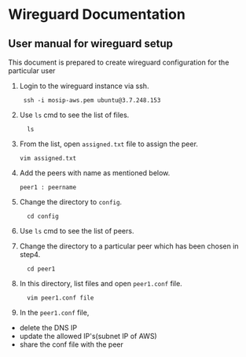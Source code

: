 # Wireguard Documentation

## User manual for wireguard setup 
This document is prepared to create wireguard configuration for the particular user
1. Login to the wireguard instance via ssh.
   ```
    ssh -i mosip-aws.pem ubuntu@3.7.248.153
   ```
2. Use `ls` cmd to see the list of files.
   ```
     ls
   ```
3. From the list, open `assigned.txt` file to assign the peer.
   ```
   vim assigned.txt
   ```
4. Add the peers with name as mentioned below.
   ```
   peer1 : peername
   ```
5. Change the directory to `config`.
   ```
     cd config
   ```
6. Use `ls` cmd to see the list of peers.

7. Change the directory to a particular peer which has been chosen in step4.
   ```
     cd peer1 
   ```
8. In this directory, list files and open `peer1.conf` file.
   ```
     vim peer1.conf file
   ```
9. In the `peer1.conf` file,
* delete the DNS IP
* update the allowed IP's(subnet IP of AWS)
* share the conf file with the peer

